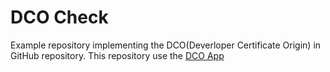 # DCO Check
Example repository implementing the DCO(Deverloper Certificate Origin) in GitHub repository. This repository use the [DCO App](https://github.com/apps/dco)
